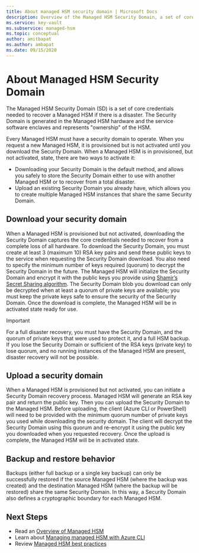 ```yaml
---
title: About managed HSM security domain | Microsoft Docs
description: Overview of the Managed HSM Security Domain, a set of core credentials needed to recover a Managed HSM
ms.service: key-vault
ms.subservice: managed-hsm
ms.topic: conceptual
author: amitbapat
ms.author: ambapat
ms.date: 09/15/2020
---
```

# About Managed HSM Security Domain

The Managed HSM Security Domain (SD) is a set of core credentials needed to recover a Managed HSM if there is a disaster. The Security Domain is generated in the Managed HSM hardware and the service software enclaves and represents "ownership" of the HSM.

Every Managed HSM must have a security domain to operate. When you request a new Managed HSM, it is provisioned but is not activated until you download the Security Domain. When a Managed HSM is in provisioned, but not activated, state, there are two ways to activate it:
- Downloading your Security Domain is the default method, and allows you safely to store the Security Domain either to use with another Managed HSM or to recover from a total disaster.
- Upload an existing Security Domain you already have, which allows you to create multiple Managed HSM instances that share the same Security Domain.

## Download your security domain 

When a Managed HSM is provisioned but not activated, downloading the Security Domain captures the core credentials needed to recover from a complete loss of all hardware. To download the Security Domain, you must create at least 3 (maximum 10) RSA key pairs and send these public keys to the service when requesting the Security Domain download. You also need to specify the minimum number of keys required (quorum) to decrypt the Security Domain in the future. The Managed HSM will initialize the Security Domain and encrypt it with the public keys you provide using [Shamir’s Secret Sharing algorithm](https://dl.acm.org/doi/10.1145/359168.359176). The Security Domain blob you download can only be decrypted when at least a quorum of private keys are available; you must keep the private keys safe to ensure the security of the Security Domain. Once the download is complete, the Managed HSM will be in activated state ready for use.  

> [!IMPORTANT]
> For a full disaster recovery, you must have the Security Domain, and the quorum of private keys that were used to protect it, and a full HSM backup. If you lose the Security Domain or sufficient of the RSA keys (private key) to lose quorum, and no running instances of the Managed HSM are present, disaster recovery will not be possible.

## Upload a security domain

When a Managed HSM is provisioned but not activated, you can initiate a Security Domain recovery process. Managed HSM will generate an RSA key pair and return the public key. Then you can upload the Security Domain to the Managed HSM. Before uploading, the client (Azure CLI or PowerShell) will need to be provided with the minimum quorum number of private keys you used while downloading the security domain. The client will decrypt the Security Domain using this quorum and re-encrypt it using the public key you downloaded when you requested recovery. Once the upload is complete, the Managed HSM will be in activated state.

## Backup and restore behavior

Backups (either full backup or a single key backup) can only be successfully restored if the source Managed HSM (where the backup was created) and the destination Managed HSM (where the backup will be restored) share the same Security Domain. In this way, a Security Domain also defines a cryptographic boundary for each Managed HSM.

## Next Steps

- Read an [Overview of Managed HSM](overview.md)
- Learn about [Managing managed HSM with Azure CLI](key-management.md)
- Review [Managed HSM best practices](best-practices.md)
